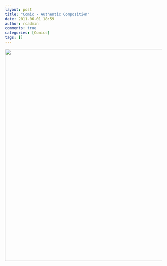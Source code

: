 ```yaml
---
layout: post
title: "Comic - Authentic Composition"
date: 2011-06-01 18:59
author: rcadmin
comments: true
categories: [Comics]
tags: []
---
```

<a href="http://bitsmack.com/wp/2011/06/01/comic-authentic-composition/"><img src="http://bitsmack.com/wp/wp-content/uploads/2011/06/20110601.jpg" alt="" title="Now let's go get you yer wand, errr ray blaster Harry" width="680" height="680" class="alignnone size-full wp-image-2204" /></a>
